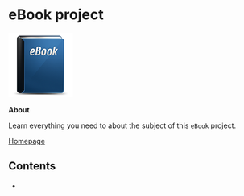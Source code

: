 # eBook project

![ebook image](assets/ebook.png)

**About**

Learn everything you need to about the subject of this `eBook` project.

[Homepage]()

## Contents

- []()

